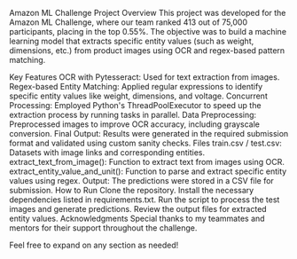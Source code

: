 Amazon ML Challenge Project
Overview
This project was developed for the Amazon ML Challenge, where our team ranked 413 out of 75,000 participants, placing in the top 0.55%. The objective was to build a machine learning model that extracts specific entity values (such as weight, dimensions, etc.) from product images using OCR and regex-based pattern matching.

Key Features
OCR with Pytesseract: Used for text extraction from images.
Regex-based Entity Matching: Applied regular expressions to identify specific entity values like weight, dimensions, and voltage.
Concurrent Processing: Employed Python's ThreadPoolExecutor to speed up the extraction process by running tasks in parallel.
Data Preprocessing: Preprocessed images to improve OCR accuracy, including grayscale conversion.
Final Output: Results were generated in the required submission format and validated using custom sanity checks.
Files
train.csv / test.csv: Datasets with image links and corresponding entities.
extract_text_from_image(): Function to extract text from images using OCR.
extract_entity_value_and_unit(): Function to parse and extract specific entity values using regex.
Output: The predictions were stored in a CSV file for submission.
How to Run
Clone the repository.
Install the necessary dependencies listed in requirements.txt.
Run the script to process the test images and generate predictions.
Review the output files for extracted entity values.
Acknowledgments
Special thanks to my teammates and mentors for their support throughout the challenge.

Feel free to expand on any section as needed!
